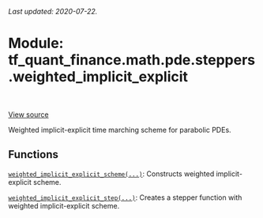 <!--
This file is generated by a tool. Do not edit directly.
For open-source contributions the docs will be updated automatically.
-->

*Last updated: 2020-07-22.*

<div itemscope itemtype="http://developers.google.com/ReferenceObject">
<meta itemprop="name" content="tf_quant_finance.math.pde.steppers.weighted_implicit_explicit" />
<meta itemprop="path" content="Stable" />
</div>

# Module: tf_quant_finance.math.pde.steppers.weighted_implicit_explicit

<!-- Insert buttons and diff -->

<table class="tfo-notebook-buttons tfo-api" align="left">
</table>

<a target="_blank" href="https://github.com/google/tf-quant-finance/blob/master/tf_quant_finance/math/pde/steppers/weighted_implicit_explicit.py">View source</a>



Weighted implicit-explicit time marching scheme for parabolic PDEs.



## Functions

[`weighted_implicit_explicit_scheme(...)`](../../../../tf_quant_finance/math/pde/steppers/weighted_implicit_explicit/weighted_implicit_explicit_scheme.md): Constructs weighted implicit-explicit scheme.

[`weighted_implicit_explicit_step(...)`](../../../../tf_quant_finance/math/pde/steppers/weighted_implicit_explicit/weighted_implicit_explicit_step.md): Creates a stepper function with weighted implicit-explicit scheme.

